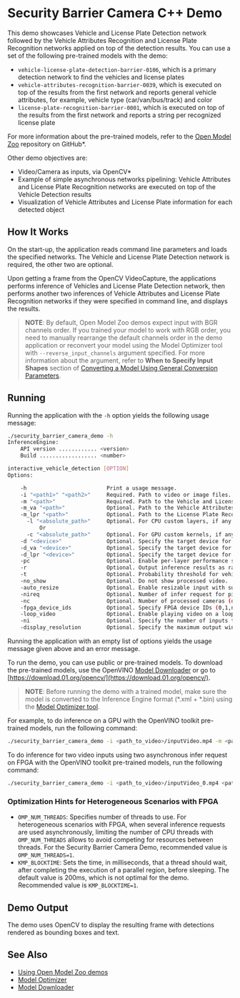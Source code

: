 # Security Barrier Camera С++ Demo

This demo showcases Vehicle and License Plate Detection network followed by the Vehicle Attributes Recognition and License Plate Recognition networks applied on top
of the detection results. You can use a set of the following pre-trained models with the demo:
* `vehicle-license-plate-detection-barrier-0106`, which is a primary detection network to find the vehicles and license plates
* `vehicle-attributes-recognition-barrier-0039`, which is executed on top of the results from the first network and
reports general vehicle attributes, for example, vehicle type (car/van/bus/track) and color
* `license-plate-recognition-barrier-0001`, which is executed on top of the results from the first network
and reports a string per recognized license plate

For more information about the pre-trained models, refer to the [Open Model Zoo](https://github.com/opencv/open_model_zoo/tree/2019/intel_models/index.md) repository on GitHub*.

Other demo objectives are:
* Video/Camera as inputs, via OpenCV\*
* Example of simple asynchronous networks pipelining: Vehicle Attributes and License Plate Recognition networks are executed on top of the Vehicle Detection results
* Visualization of Vehicle Attributes and License Plate information for each detected object

## How It Works

On the start-up, the application reads command line parameters and loads the specified networks. The Vehicle and License Plate
Detection network is required, the other two are optional.

Upon getting a frame from the OpenCV VideoCapture, the applications performs inference of Vehicles and License Plate Detection network, then performs
another two inferences of Vehicle Attributes and License Plate Recognition networks if they were specified in command line, and displays the results.

> **NOTE**: By default, Open Model Zoo demos expect input with BGR channels order. If you trained your model to work with RGB order, you need to manually rearrange the default channels order in the demo application or reconvert your model using the Model Optimizer tool with `--reverse_input_channels` argument specified. For more information about the argument, refer to **When to Specify Input Shapes** section of [Converting a Model Using General Conversion Parameters](https://docs.openvinotoolkit.org/2019_R1/_docs_MO_DG_prepare_model_convert_model_Converting_Model_General.html).

## Running

Running the application with the <code>-h</code> option yields the following usage message:
```sh
./security_barrier_camera_demo -h
InferenceEngine:
    API version ............ <version>
    Build .................. <number>

interactive_vehicle_detection [OPTION]
Options:

    -h                         Print a usage message.
    -i "<path1>" "<path2>"     Required. Path to video or image files. Default value is "cam" to work with cameras.
    -m "<path>"                Required. Path to the Vehicle and License Plate Detection model .xml file.
    -m_va "<path>"             Optional. Path to the Vehicle Attributes model .xml file.
    -m_lpr "<path>"            Optional. Path to the License Plate Recognition model .xml file.
      -l "<absolute_path>"     Optional. For CPU custom layers, if any. Absolute path to a shared library with the kernels implementation.
          Or
      -c "<absolute_path>"     Optional. For GPU custom kernels, if any. Absolute path to an .xml file with the kernels description.
    -d "<device>"              Optional. Specify the target device for Vehicle Detection (CPU, GPU, FPGA, MYRIAD, HDDL or HETERO).
    -d_va "<device>"           Optional. Specify the target device for Vehicle Attributes (CPU, GPU, FPGA, MYRIAD, HDDL or HETERO).
    -d_lpr "<device>"          Optional. Specify the target device for License Plate Recognition (CPU, GPU, FPGA, MYRIAD, HDDL or HETERO).
    -pc                        Optional. Enable per-layer performance statistics.
    -r                         Optional. Output inference results as raw values.
    -t                         Optional. Probability threshold for vehicle and license plate detections.
    -no_show                   Optional. Do not show processed video.
    -auto_resize               Optional. Enable resizable input with support of ROI crop and auto resize.
    -nireq                     Optional. Number of infer request for pipelined mode (default value is 1).
    -nc                        Optional. Number of processed cameras (default value is 1) if the input (-i) is specified as camera.
    -fpga_device_ids           Optional. Specify FPGA device IDs (0,1,n).
    -loop_video                Optional. Enable playing video on a loop.
    -ni                        Optional. Specify the number of inputs to be processed.
    -display_resolution        Optional. Specify the maximum output window resolution.
```

Running the application with an empty list of options yields the usage message given above and an error message.

To run the demo, you can use public or pre-trained models. To download the pre-trained models, use the OpenVINO [Model Downloader](https://github.com/opencv/open_model_zoo/tree/2019/model_downloader) or go to [https://download.01.org/opencv/](https://download.01.org/opencv/).

> **NOTE**: Before running the demo with a trained model, make sure the model is converted to the Inference Engine format (\*.xml + \*.bin) using the [Model Optimizer tool](https://docs.openvinotoolkit.org/2019_R1/_docs_MO_DG_Deep_Learning_Model_Optimizer_DevGuide.html).

For example, to do inference on a GPU with the OpenVINO toolkit pre-trained models, run the following command:

```sh
./security_barrier_camera_demo -i <path_to_video>/inputVideo.mp4 -m <path_to_model>/vehicle-license-plate-detection-barrier-0106.xml -m_va <path_to_model>/vehicle-attributes-recognition-barrier-0039.xml -m_lpr <path_to_model>/license-plate-recognition-barrier-0001.xml -d GPU
```

To do inference for two video inputs using two asynchronous infer request on FPGA with the OpenVINO toolkit pre-trained models, run the following command:
```sh
./security_barrier_camera_demo -i <path_to_video>/inputVideo_0.mp4 <path_to_video>/inputVideo_1.mp4 -m <path_to_model>/vehicle-license-plate-detection-barrier-0106.xml -m_va <path_to_model>/vehicle-attributes-recognition-barrier-0039.xml -m_lpr <path_to_model>/license-plate-recognition-barrier-0001.xml -d HETERO:FPGA,CPU -d_va HETERO:FPGA,CPU -d_lpr HETERO:FPGA,CPU -nireq 2
```

### Optimization Hints for Heterogeneous Scenarios with FPGA

* `OMP_NUM_THREADS`: Specifies number of threads to use. For heterogeneous scenarios with FPGA, when several inference requests are used asynchronously, limiting the number of CPU threads with `OMP_NUM_THREADS` allows to avoid competing for resources between threads. For the Security Barrier Camera Demo, recommended value is `OMP_NUM_THREADS=1`.
* `KMP_BLOCKTIME`: Sets the time, in milliseconds, that a thread should wait, after completing the execution of a parallel region, before sleeping. The default value is 200ms, which is not optimal for the demo. Recommended value is `KMP_BLOCKTIME=1`.

## Demo Output

The demo uses OpenCV to display the resulting frame with detections rendered as bounding boxes and text.


## See Also
* [Using Open Model Zoo demos](https://github.com/opencv/open_model_zoo/tree/2019/demos/Readme.md)
* [Model Optimizer](https://docs.openvinotoolkit.org/2019_R1/_docs_MO_DG_Deep_Learning_Model_Optimizer_DevGuide.html)
* [Model Downloader](https://github.com/opencv/open_model_zoo/tree/2019/model_downloader)
